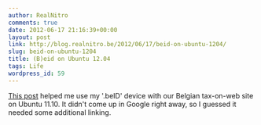 ```yaml
---
author: RealNitro
comments: true
date: 2012-06-17 21:16:39+00:00
layout: post
link: http://blog.realnitro.be/2012/06/17/beid-on-ubuntu-1204/
slug: beid-on-ubuntu-1204
title: (B)eid on Ubuntu 12.04
tags: Life
wordpress_id: 59
---
```


[This post](http://forum.ubuntu-nl.org/tips-trucs/opgelost-hoe-belgische-on-lline-belastingaangifte-met-ubuntu-12-04-lts-64/) helped me use my '.beID' device with our Belgian tax-on-web site on Ubuntu 11.10\. It didn't come up in Google right away, so I guessed it needed some additional linking.
